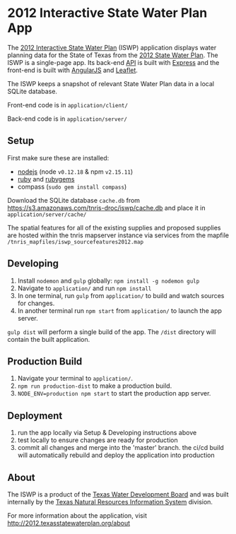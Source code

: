 # 2012 Interactive State Water Plan App

The [2012 Interactive State Water Plan](http://2012.texasstatewaterplan.org/) (ISWP) application displays water planning data for the State of Texas from the [2012 State Water Plan](http://www.twdb.texas.gov/waterplanning/swp/2012/). The ISWP is a single-page app. Its back-end [API](http://texasstatewaterplan.org/api/v1) is built with [Express](http://expressjs.com/) and the front-end is built with [AngularJS](https://angularjs.org/) and [Leaflet](http://leafletjs.com/).

The ISWP keeps a snapshot of relevant State Water Plan data in a local SQLite database.

Front-end code is in `application/client/`

Back-end code is in `application/server/`

## Setup

First make sure these are installed:
 - [nodejs](https://nodejs.org/) (node `v0.12.18` & npm `v2.15.11`)
 - [ruby](https://www.ruby-lang.org/en/) and [rubygems](https://rubygems.org/pages/download)
 - compass (`sudo gem install compass`)

Download the SQLite database `cache.db` from https://s3.amazonaws.com/tnris-droc/iswp/cache.db and place it in `application/server/cache/`

The spatial features for all of the existing supplies and proposed supplies are hosted within the tnris mapserver instance via services from the mapfile `/tnris_mapfiles/iswp_sourcefeatures2012.map`

## Developing

1. Install `nodemon` and `gulp` globally: `npm install -g nodemon gulp`
2. Navigate to `application/` and run `npm install`
3. In one terminal, run `gulp` from `application/` to build and watch sources for changes.
4. In another terminal run `npm start` from `application/` to launch the app server.

`gulp dist` will perform a single build of the app. The `/dist` directory will contain the built application.

## Production Build

1. Navigate your terminal to `application/`.
1. `npm run production-dist` to make a production build.
1. `NODE_ENV=production npm start` to start the production app server.

## Deployment

1. run the app locally via Setup & Developing instructions above
2. test locally to ensure changes are ready for production
3. commit all changes and merge into the 'master' branch. the ci/cd build will automatically rebuild and deploy the application into production

## About

The ISWP is a product of the [Texas Water Development Board](http://www.twdb.texas.gov/) and was built internally by the [Texas Natural Resources Information System](http://tnris.org) division.

For more information about the application, visit http://2012.texasstatewaterplan.org/about

